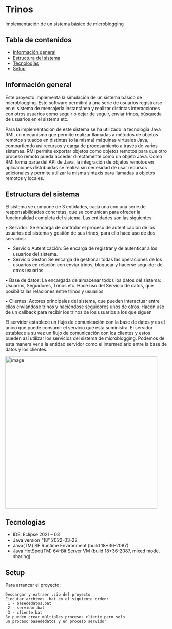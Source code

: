 # Trinos
Implementación de un sistema básico de microblogging

## Tabla de contenidos
* [Información general](#información-general)
* [Estructura del sistema](#estructura-del-sistema)
* [Tecnologías](#tecnologías)
* [Setup](#setup)

## Información general

Este proyecto implementa la simulación de un sistema básico de microblogging. Este software permitirá a una serie de usuarios registrarse en el
sistema de mensajería instantánea y realizar distintas interacciones con otros usuarios como seguir o dejar de seguir, enviar trinos, búsqueda 
de usuarios en el sistema etc.

Para la implementación de este sistema se ha utilizado la tecnología Java RMI, un mecanismo que permite realizar llamadas a métodos de objetos 
remotos situados en distintas (o la misma) máquinas virtuales Java, compartiendo así recursos y carga de procesamiento a través de varios
sistemas. RMI permite exportar objetos como objetos remotos para que otro proceso remoto pueda acceder directamente como un objeto Java. 
Como RMI forma parte del API de Java, la integración de objetos remotos en aplicaciones distribuidas se realiza sin necesidad de usar recursos 
adicionales y permite utilizar la misma sintaxis para llamadas a objetos remotos y locales.


## Estructura del sistema

El sistema se compone de 3 entidades, cada una con una serie de responsabilidades concretas, que se comunican para ofrecer la funcionalidad completa del
sistema. Las entidades son las siguientes:

• Servidor: Se encarga de controlar el proceso de autenticación de los usuarios del sistema y gestión de sus trinos, para ello hace uso de dos servicios:

* Servicio Autenticación: Se encarga de registrar y de autenticar a los usuarios del
sistema.
* Servicio Gestor: Se encarga de gestionar todas las operaciones de los usuarios en
relación con enviar trinos, bloquear y hacerse seguidor de otros usuarios

• Base de datos: La encargada de almacenar todos los datos del sistema: Usuarios, Seguidores, Trinos etc. Hace uso del Servicio de datos, que posibilita las 
relaciones entre trinos y usuarios

• Clientes: Actores principales del sistema, que pueden interactuar entre ellos enviándose trinos y haciéndose seguidores unos de otros. 
Hacen uso de un callback para recibir los trinos de los usuarios a los que siguen

El servidor establece un flujo de comunicación con la base de datos y es el único que puede consumir el servicio que esta suministra. El servidor establece 
a su vez un flujo de comunicación con los clientes y estos pueden así utilizar los servicios del sistema de microblogging. Podemos de esta manera ver a la
entidad servidor como el intermediario entre la base de datos y los clientes.

<img width="473" alt="image" src="https://user-images.githubusercontent.com/86284395/214815251-c88f1f77-6e47-424c-99ba-8c6e7655fd30.png">


## Tecnologías

* IDE: Eclipse 2021 – 03
* Java version "18" 2022-03-22
* Java(TM) SE Runtime Environment (build 18+36-2087)
* Java HotSpot(TM) 64-Bit Server VM (build 18+36-2087, mixed mode, sharing)


## Setup
Para arrancar el proyecto:

```
Descargar y extraer .zip del proyecto
Ejecutar archivos .bat en el siguiente orden:
 1 - basededatos.bat
 2 - servidor.bat
 3 - cliente.bat
Se pueden crear múltiples procesos cliente pero solo 
un proceso basededatos y un proceso servidor

```

